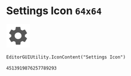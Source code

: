 # Settings Icon `64x64`
<img src="/img/Settings%20Icon.png" width=64 height=64>

``` CSharp
EditorGUIUtility.IconContent("Settings Icon")
```
```
4513919876257789293
```

